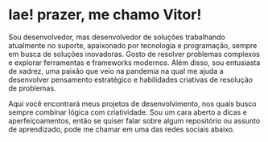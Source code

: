 # Iae! prazer, me chamo Vitor!

Sou desenvolvedor, mas desenvolvedor de soluções trabalhando atualmente no suporte, apaixonado por tecnologia e programação, sempre em busca de soluções inovadoras. Gosto de resolver problemas complexos e explorar ferramentas e frameworks modernos. Além disso, sou entusiasta de xadrez, uma paixão que veio na pandemia na qual me ajuda a desenvolver pensamento estratégico e habilidades criativas de resolução de problemas.

Aqui você encontrará meus projetos de desenvolvimento, nos quais busco sempre combinar lógica com criatividade. Sou um cara aberto a dicas e aperfeiçoamentos, então se quiser falar sobre algum repositório ou assunto de aprendizado, pode me chamar em uma das redes sociais abaixo.
